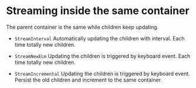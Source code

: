 # Streaming inside the same container

The parent container is the same while children keep updating.

- `StreamInterval` Automatically updating the children with interval. Each time totally new children.

- `StreamNewELm` Updating the children is triggered by keyboard event. Each time totally new children.

- `StreamIncremental` Updating the children is triggered by keyboard event. Persist the old children and increment to the same container.
